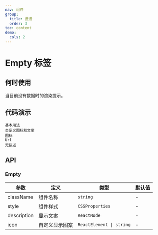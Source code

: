 ```yaml
---
nav: 组件
group:
  title: 反馈
  order: 3
toc: content
demo:
  cols: 2
---
```


# Empty 标签

## 何时使用

当目前没有数据时的渲染提示。

## 代码演示

<code src="../../packages/ui/examples/empty/basic.tsx" description="最简单的展示。">基本用法</code>  
<code src="../../packages/ui/examples/empty/icon.tsx" description="可以通过 `icon` 参数传入自定义图标，`description` 修改显示文案。">自定义图标和文案</code>  
<code src="../../packages/ui/examples/empty/image.tsx" description="通过配置图片地址 `Url` 修改图标。">图标 Url</code>  
<code src="../../packages/ui/examples/empty/description.tsx" description="无描述信息。">无描述</code>

## API

### Empty

| **参数**    | **定义**       | **类型**                 | **默认值** |
| ----------- | -------------- | ------------------------ | ---------- |
| className   | 组件名称       | `string`                 | -          |
| style       | 组件样式       | `CSSProperties`          | -          |
| description | 显示文案       | `ReactNode`              | -          |
| icon        | 自定义显示图案 | `ReactElement \| string` | -          |
